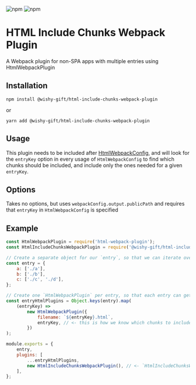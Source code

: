 ![npm](https://img.shields.io/npm/v/@wishy-gift/html-include-chunks-webpack-plugin)
![npm](https://img.shields.io/npm/dw/@wishy-gift/html-include-chunks-webpack-plugin)

# HTML Include Chunks Webpack Plugin

A Webpack plugin for non-SPA apps with multiple entries using HtmlWebpackPlugin

## Installation

    npm install @wishy-gift/html-include-chunks-webpack-plugin

or

    yarn add @wishy-gift/html-include-chunks-webpack-plugin

## Usage

This plugin needs to be included after [HtmlWebpackConfig](https://github.com/jantimon/html-webpack-plugin/), and will look for the `entryKey` option in every usage of `HtmlWebpackConfig` to find which chunks should be included, and include only the ones needed for a given `entryKey`.

## Options

Takes no options, but uses `webpackConfig.output.publicPath` and requires that `entryKey` in `HtmlWebpackConfig` is specified

## Example

```javascript
const HtmlWebpackPlugin = require('html-webpack-plugin');
const HtmlIncludeChunksWebpackPlugin = require('@wishy-gift/html-include-chunks-webpack-plugin');

// Create a separate object for our `entry`, so that we can iterate over it more easily later
const entry = {
	a: ['./a'],
	b: ['./b'],
	c: ['./c', './d'],
};

// Create one `HtmlWebpackPlugin` per entry, so that each entry can get only the necessary chunks
const entryHtmlPlugins = Object.keys(entry).map(
	(entryKey) =>
		new HtmlWebpackPlugin({
			filename: `${entryKey}.html`,
			entryKey, // <- this is how we know which chunks to include
		})
);

module.exports = {
	entry,
	plugins: [
		...entryHtmlPlugins,
		new HtmlIncludeChunksWebpackPlugin(), // <- `HtmlIncludeChunksWebpackPlugin` must be included after the `HtmlWebpackPlugin`s
	],
};
```

